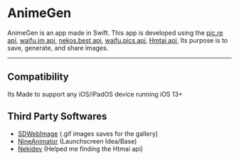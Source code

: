 # AnimeGen

AnimeGen is an app made in Swift. This app is developed using the [pic.re api](https://doc.pic.re/), [waifu.im api](https://docs.waifu.im/), [nekos.best api](https://docs.nekos.best/), [waifu.pics api](https://waifu.pics/docs), [Hmtai api](https://hmtai.hatsunia.cfd/endpoints),  Its purpose is to save, generate, and share images.

---

## Compatibility
Its Made to support any iOS/iPadOS device running iOS 13+

## Third Party Softwares

- [SDWebImage](https://github.com/SDWebImage/SDWebImage) (.gif images saves for the gallery)
- [NineAnimator](https://github.com/SuperMarcus/NineAnimator) (Launchscreen Idea/Base)
- [Nekidev](https://github.com/Nekidev/anime-api) (Helped me finding the Htmai api)